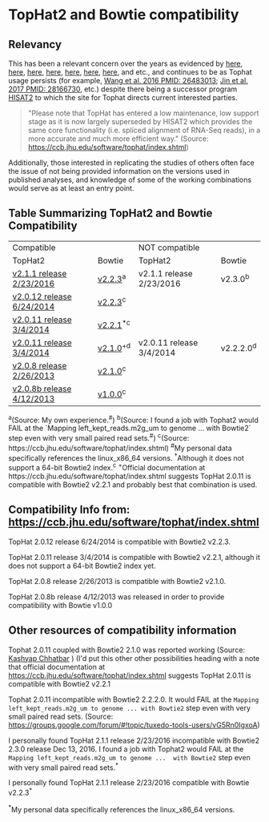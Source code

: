 TopHat2 and Bowtie compatibility
=================================

Relevancy
---------

This has been a relevant concern over the years as evidenced by [here](https://www.biostars.org/p/154060/), [here](http://genomebio.org/not-having-fun-with-tophat/), [here](http://seqanswers.com/forums/showthread.php?t=41254), [here](https://groups.google.com/forum/#!topic/tuxedo-tools-users/vG5Rn0IgxoA), [here](https://www.biostars.org/p/132408/), [here](https://ccb.jhu.edu/software/tophat/index.shtml), [here](http://seqanswers.com/forums/showthread.php?t=24676), and etc., and continues to be as Tophat usage persists (for example, [Wang et al. 2016 PMID: 26483013](https://www.ncbi.nlm.nih.gov/pubmed/26483013); [Jin et al. 2017 PMID: 28166730](https://www.ncbi.nlm.nih.gov/pubmed/28166730), etc.) despite there being a successor program [HISAT2](http://ccb.jhu.edu/software/hisat2/index.shtml) to which the site for Tophat directs current interested parties.

> "Please note that TopHat has entered a low maintenance, low support stage as it is now largely superseded by HISAT2 which provides the same core functionality (i.e. spliced alignment of RNA-Seq reads), in a more accurate and much more efficient way." (Source: https://ccb.jhu.edu/software/tophat/index.shtml)

 Additionally, those interested in replicating the studies of others often face the issue of not being provided information on the versions used in published analyses, and knowledge of some of the working combinations would serve as at least an entry point.




Table Summarizing TopHat2 and Bowtie Compatibility
---------------------------------------------------

<table>
  <tr>
    <td colspan="2">Compatible</td>
    <td colspan="2">NOT compatible</td>
  </tr>
  <tr>
    <td>TopHat2</td>
    <td>Bowtie</td>
    <td>TopHat2</td>
    <td>Bowtie</td>
  </tr>
  <tr>
    <td><a href="http://ccb.jhu.edu/software/tophat/downloads/tophat-2.1.1.Linux_x86_64.tar.gz">v2.1.1 release 2/23/2016</a></td>
    <td><a href="http://sourceforge.net/projects/bowtie-bio/files/bowtie2/2.2.3/bowtie2-2.2.3-linux-x86_64.zip">v2.2.3</a><sup>a</sup></td>
    <td>v2.1.1 release 2/23/2016</td>
    <td>v2.3.0<sup>b</sup></td>
  </tr>
  <tr>
    <td><a href="http://ccb.jhu.edu/software/tophat/downloads/tophat-2.0.12.Linux_x86_64.tar.gz">v2.0.12 release 6/24/2014</a></td>
    <td><a href="http://sourceforge.net/projects/bowtie-bio/files/bowtie2/2.2.3/bowtie2-2.2.3-linux-x86_64.zip">v2.2.3</a><sup>c</sup></td>
    <td> </td>
    <td> </td>
  </tr>
  <tr>
    <td><a href="http://ccb.jhu.edu/software/tophat/downloads/tophat-2.0.11.Linux_x86_64.tar.gz">v2.0.11 release 3/4/2014</a></td>
    <td><a href="http://sourceforge.net/projects/bowtie-bio/files/bowtie2/2.2.1/bowtie2-2.2.1-linux-x86_64.zip">v2.2.1</a><sup>*</sup><sup>c</sup></td>
    <td> </td>
    <td> </td>
  </tr>
  <tr>
    <td><a href="http://ccb.jhu.edu/software/tophat/downloads/tophat-2.0.11.Linux_x86_64.tar.gz">v2.0.11 release 3/4/2014</a></td>
    <td><a href="http://sourceforge.net/projects/bowtie-bio/files/bowtie2/2.1.0/bowtie2-2.1.0-linux-x86_64.zip">v2.1.0</a><sup>+</sup><sup>d</sup></td>
    <td>v2.0.11 release 3/4/2014</td>
    <td>v2.2.2.0<sup>d</sup></td>
  </tr>
   <tr>
    <td><a href="http://ccb.jhu.edu/software/tophat/downloads/tophat-2.0.8.Linux_x86_64.tar.gz">v2.0.8 release 2/26/2013</a></td>
    <td><a href="http://sourceforge.net/projects/bowtie-bio/files/bowtie2/2.1.0/bowtie2-2.1.0-linux-x86_64.zip">v2.1.0</a><sup>c</sup></td>
    <td> </td>
    <td> </td>
  </tr>
  <tr>
    <td><a href="http://ccb.jhu.edu/software/tophat/downloads/tophat-2.0.8b.Linux_x86_64.tar.gz">v2.0.8b release 4/12/2013</a></td>
    <td><a href="https://sourceforge.net/projects/bowtie-bio/files/bowtie/1.0.0/bowtie-1.0.0-linux-x86_64.zip">v1.0.0</a><sup>c</sup></td>
    <td> </td>
    <td> </td>
  </tr>

</table>
<sup>a</sup>(Source: My own experience.<sup>#</sup>)  
<sup>b</sup>(Source: I found a job with Tophat2 would FAIL at the `Mapping left_kept_reads.m2g_um to genome ...  with Bowtie2` step even with very small paired read sets.<sup>#</sup>)  
<sup>c</sup>(Source: https://ccb.jhu.edu/software/tophat/index.shtml)  
<sup>#</sup>My personal data specifically references the linux_x86_64 versions.  
<sup>*</sup>Although it does not support a 64-bit Bowtie2 index.<sup>c</sup>  
<sup>+</sup>Official documentation at https://ccb.jhu.edu/software/tophat/index.shtml suggests TopHat 2.0.11 is compatible with Bowtie2 v2.2.1 and probably best that combination is used.










Compatibility Info from: https://ccb.jhu.edu/software/tophat/index.shtml
-------------------------------------------------------------------------

TopHat 2.0.12 release 6/24/2014 is compatible with Bowtie2 v2.2.3.

TopHat 2.0.11 release 3/4/2014 is compatible with Bowtie2 v2.2.1, although it does not support a 64-bit Bowtie2 index yet.

TopHat 2.0.8 release 2/26/2013 is compatible with Bowtie2 v2.1.0.

TopHat 2.0.8b release 4/12/2013 was released in order to provide compatibility with Bowtie v1.0.0



Other resources of compatibility information
---------------------------------------------

Tophat 2.0.11 coupled with Bowtie2 2.1.0 was reported working (Source: [Kashyap Chhatbar](http://genomebio.org/not-having-fun-with-tophat/) ) (I'd put this other other possibilities heading with a note that official documentation at https://ccb.jhu.edu/software/tophat/index.shtml suggests TopHat 2.0.11 is compatible with Bowtie2 v2.2.1

Tophat 2.0.11 incompatible with Bowtie2 2.2.2.0. It would FAIL at the `Mapping left_kept_reads.m2g_um to genome ... with Bowtie2` step even with very small paired read sets. (Source: https://groups.google.com/forum/#!topic/tuxedo-tools-users/vG5Rn0IgxoA)

I personally found TopHat 2.1.1 release 2/23/2016 incompatible with Bowtie2 2.3.0 release Dec 13, 2016. I found a job with Tophat2 would FAIL at the `Mapping left_kept_reads.m2g_um to genome ...  with Bowtie2` step even with very small paired read sets.<sup>*</sup>

I personally found TopHat 2.1.1 release 2/23/2016 compatible with Bowtie v2.2.3<sup>*</sup>


<sup>*</sup>My personal data specifically references the linux_x86_64 versions.
